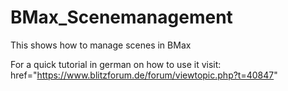 # BMax_Scenemanagement
This shows how to manage scenes in BMax

For a quick tutorial in german on how to use it visit: href="https://www.blitzforum.de/forum/viewtopic.php?t=40847"
